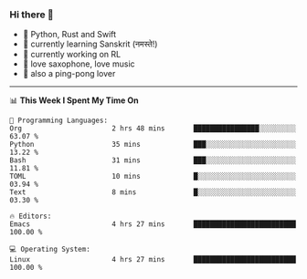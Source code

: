 ### Hi there 👋

- 📙 Python, Rust and Swift
- 🌱 currently learning Sanskrit (नमस्ते!)
- 🔭 currently working on RL
- 🎷 love saxophone, love music
- 🏓 also a ping-pong lover

<!--
**ZiqinGong/ZiqinGong** is a ✨ _special_ ✨ repository because its `README.md` (this file) appears on your GitHub profile.

Here are some ideas to get you started:

- 🔭 I’m currently working on ...
- 🌱 I’m currently learning ...
- 👯 I’m looking to collaborate on ...
- 🤔 I’m looking for help with ...
- 💬 Ask me about ...
- 📫 gongzq0301@sjtu.edu.cn
- 😄 Pronouns: ...
- ⚡ Fun fact: ...
-->

---

<!--START_SECTION:waka-->
📊 **This Week I Spent My Time On** 

```text
💬 Programming Languages: 
Org                      2 hrs 48 mins       ████████████████░░░░░░░░░   63.07 % 
Python                   35 mins             ███░░░░░░░░░░░░░░░░░░░░░░   13.22 % 
Bash                     31 mins             ███░░░░░░░░░░░░░░░░░░░░░░   11.81 % 
TOML                     10 mins             █░░░░░░░░░░░░░░░░░░░░░░░░   03.94 % 
Text                     8 mins              █░░░░░░░░░░░░░░░░░░░░░░░░   03.30 % 

🔥 Editors: 
Emacs                    4 hrs 27 mins       █████████████████████████   100.00 % 

💻 Operating System: 
Linux                    4 hrs 27 mins       █████████████████████████   100.00 % 
```


<!--END_SECTION:waka-->
